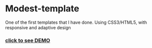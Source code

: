 # Modest-template
One of the first templates that I have done. Using CSS3/HTML5, with responsive and adaptive design
### [click to see DEMO](turist4488.github.io/Modest-template)
